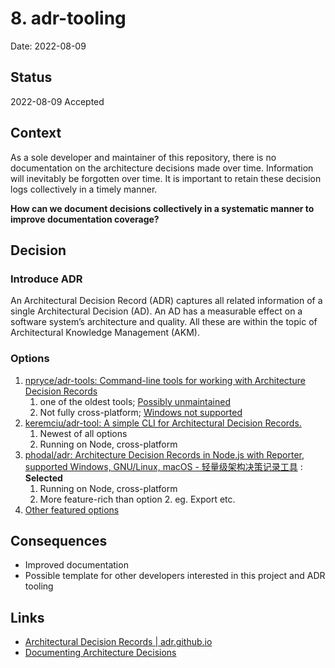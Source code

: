 # 8. adr-tooling

Date: 2022-08-09

## Status

2022-08-09 Accepted

## Context

As a sole developer and maintainer of this repository, there is no documentation on the architecture decisions made over time. Information will inevitably be forgotten over time. It is important to retain these decision logs collectively in a timely manner.

**How can we document decisions collectively in a systematic manner to improve documentation coverage?**

## Decision

### Introduce ADR

An Architectural Decision Record (ADR) captures all related information of a single Architectural Decision (AD). An AD has a measurable effect on a software system’s architecture and quality. All these are within the topic of Architectural Knowledge Management (AKM).

### Options

1. [npryce/adr-tools: Command-line tools for working with Architecture Decision Records](https://github.com/npryce/adr-tools)
   1. one of the oldest tools; [Possibly unmaintained](https://github.com/npryce/adr-tools/issues/94)
   2. Not fully cross-platform; [Windows not supported](https://github.com/npryce/adr-tools/blob/master/doc/adr/0002-implement-as-shell-scripts.md)
2. [keremciu/adr-tool: A simple CLI for Architectural Decision Records.](https://github.com/keremciu/adr-tool)
   1. Newest of all options
   2. Running on Node, cross-platform
3. [phodal/adr: Architecture Decision Records in Node.js with Reporter, supported Windows, GNU/Linux, macOS - 轻量级架构决策记录工具](https://github.com/phodal/adr) : **Selected**
   1. Running on Node, cross-platform
   2. More feature-rich than option 2. eg. Export etc.
4. [Other featured options](https://adr.github.io/)

## Consequences

- Improved documentation
- Possible template for other developers interested in this project and ADR tooling

## Links

- [Architectural Decision Records | adr.github.io](https://adr.github.io/)
- [Documenting Architecture Decisions](https://cognitect.com/blog/2011/11/15/documenting-architecture-decisions)
